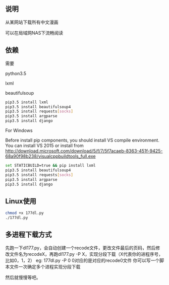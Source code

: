## 说明

从某网站下载所有中文漫画

可以在局域网NAS下流畅阅读

## 依赖

需要

python3.5

lxml 

beautifulsoup

``` bash
pip3.5 install lxml
pip3.5 install beautifulsoup4
pip3.5 install requests[socks]
pip3.5 install argparse
pip3.5 install django
```

For Windows

Before install pip components, you should install VS compile environment. You can install VS 2015 or install from http://download.microsoft.com/download/5/f/7/5f7acaeb-8363-451f-9425-68a90f98b238/visualcppbuildtools_full.exe


``` bash
set STATICBUILD=true && pip install lxml
pip3.5 install beautifulsoup4
pip3.5 install requests[socks]
pip3.5 install argparse
pip3.5 install django
```

## Linux使用

``` bash
chmod +x 177dl.py
./177dl.py
```

## 多进程下载方式

先跑一下dl177.py，会自动创建一个recode文件，更改文件最后的页码，然后修改文件名为recodeX，再跑dl177.py -P X，实现分段下载（X代表你的进程序号，比如0，1，2）
eg: 177dl.py -P 0 0对应的是对应的recode0文件
你可以写一个脚本文件一次确定多个进程实现分段下载

然后就慢慢等吧。
